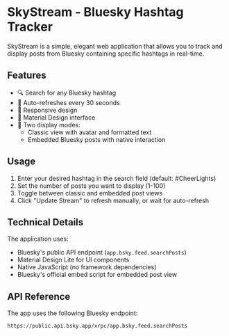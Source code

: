 # SkyStream - Bluesky Hashtag Tracker

SkyStream is a simple, elegant web application that allows you to track and display posts from Bluesky containing specific hashtags in real-time.

## Features

- 🔍 Search for any Bluesky hashtag
- 🔄 Auto-refreshes every 30 seconds
- 📱 Responsive design
- 🎨 Material Design interface
- 🔀 Two display modes:
  - Classic view with avatar and formatted text
  - Embedded Bluesky posts with native interaction

## Usage

1. Enter your desired hashtag in the search field (default: #CheerLights)
2. Set the number of posts you want to display (1-100)
3. Toggle between classic and embedded post views
4. Click "Update Stream" to refresh manually, or wait for auto-refresh

## Technical Details

The application uses:
- Bluesky's public API endpoint (`app.bsky.feed.searchPosts`)
- Material Design Lite for UI components
- Native JavaScript (no framework dependencies)
- Bluesky's official embed script for embedded post view

## API Reference

The app uses the following Bluesky endpoint: 
```
https://public.api.bsky.app/xrpc/app.bsky.feed.searchPosts
```
    
